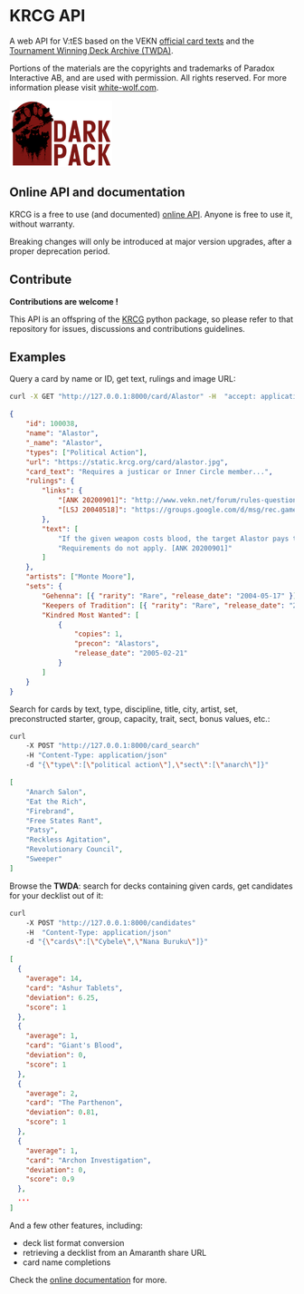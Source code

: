 # KRCG API

A web API for V:tES based on
the VEKN [official card texts](http://www.vekn.net/card-lists)
and the [Tournament Winning Deck Archive (TWDA)](http://www.vekn.fr/decks/twd.htm).

Portions of the materials are the copyrights and trademarks of Paradox Interactive AB,
and are used with permission. All rights reserved.
For more information please visit [white-wolf.com](http://www.white-wolf.com).

![Dark Pack](dark-pack.png)

## Online API and documentation

KRCG is a free to use (and documented) [online API](https://api.v2.krcg.org/).
Anyone is free to use it, without warranty.

Breaking changes will only be introduced at major version upgrades,
after a proper deprecation period.

## Contribute

**Contributions are welcome !**

This API is an offspring of the [KRCG](https://github.com/lionel-panhaleux/krcg)
python package, so please refer to that repository for issues, discussions
and contributions guidelines.

## Examples

Query a card by name or ID, get text, rulings and image URL:

```bash
curl -X GET "http://127.0.0.1:8000/card/Alastor" -H  "accept: application/json"
```

```json
{
    "id": 100038,
    "name": "Alastor",
    "_name": "Alastor",
    "types": ["Political Action"],
    "url": "https://static.krcg.org/card/alastor.jpg",
    "card_text": "Requires a justicar or Inner Circle member...",
    "rulings": {
        "links": {
            "[ANK 20200901]": "http://www.vekn.net/forum/rules-questions/78830-alastor-and-ankara-citadel#100653",
            "[LSJ 20040518]": "https://groups.google.com/d/msg/rec.games.trading-cards.jyhad/4emymfUPwAM/B2SCC7L6kuMJ"
        },
        "text": [
            "If the given weapon costs blood, the target Alastor pays the cost. [LSJ 20040518]",
            "Requirements do not apply. [ANK 20200901]"
        ]
    },
    "artists": ["Monte Moore"],
    "sets": {
        "Gehenna": [{ "rarity": "Rare", "release_date": "2004-05-17" }],
        "Keepers of Tradition": [{ "rarity": "Rare", "release_date": "2008-11-19" }],
        "Kindred Most Wanted": [
            {
                "copies": 1,
                "precon": "Alastors",
                "release_date": "2005-02-21"
            }
        ]
    }
}
```

Search for cards by text, type, discipline, title, city, artist, set,
preconstructed starter, group, capacity, trait, sect, bonus values, etc.:

```bash
curl
    -X POST "http://127.0.0.1:8000/card_search"
    -H "Content-Type: application/json"
    -d "{\"type\":[\"political action\"],\"sect\":[\"anarch\"]}"
```

```json
[
    "Anarch Salon",
    "Eat the Rich",
    "Firebrand",
    "Free States Rant",
    "Patsy",
    "Reckless Agitation",
    "Revolutionary Council",
    "Sweeper"
]
```

Browse the **TWDA**: search for decks containing given cards,
get candidates for your decklist out of it:

```bash
curl
    -X POST "http://127.0.0.1:8000/candidates"
    -H  "Content-Type: application/json"
    -d "{\"cards\":[\"Cybele\",\"Nana Buruku\"]}"
```

```json
[
  {
    "average": 14,
    "card": "Ashur Tablets",
    "deviation": 6.25,
    "score": 1
  },
  {
    "average": 1,
    "card": "Giant's Blood",
    "deviation": 0,
    "score": 1
  },
  {
    "average": 2,
    "card": "The Parthenon",
    "deviation": 0.81,
    "score": 1
  },
  {
    "average": 1,
    "card": "Archon Investigation",
    "deviation": 0,
    "score": 0.9
  },
  ...
]
```

And a few other features, including:

-   deck list format conversion
-   retrieving a decklist from an Amaranth share URL
-   card name completions

Check the [online documentation](https://api.v2.krcg.org/) for more.
